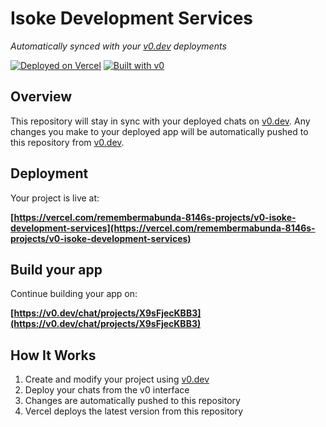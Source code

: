 # Isoke Development Services

*Automatically synced with your [v0.dev](https://v0.dev) deployments*

[![Deployed on Vercel](https://img.shields.io/badge/Deployed%20on-Vercel-black?style=for-the-badge&logo=vercel)](https://vercel.com/remembermabunda-8146s-projects/v0-isoke-development-services)
[![Built with v0](https://img.shields.io/badge/Built%20with-v0.dev-black?style=for-the-badge)](https://v0.dev/chat/projects/X9sFjecKBB3)

## Overview

This repository will stay in sync with your deployed chats on [v0.dev](https://v0.dev).
Any changes you make to your deployed app will be automatically pushed to this repository from [v0.dev](https://v0.dev).

## Deployment

Your project is live at:

**[https://vercel.com/remembermabunda-8146s-projects/v0-isoke-development-services](https://vercel.com/remembermabunda-8146s-projects/v0-isoke-development-services)**

## Build your app

Continue building your app on:

**[https://v0.dev/chat/projects/X9sFjecKBB3](https://v0.dev/chat/projects/X9sFjecKBB3)**

## How It Works

1. Create and modify your project using [v0.dev](https://v0.dev)
2. Deploy your chats from the v0 interface
3. Changes are automatically pushed to this repository
4. Vercel deploys the latest version from this repository